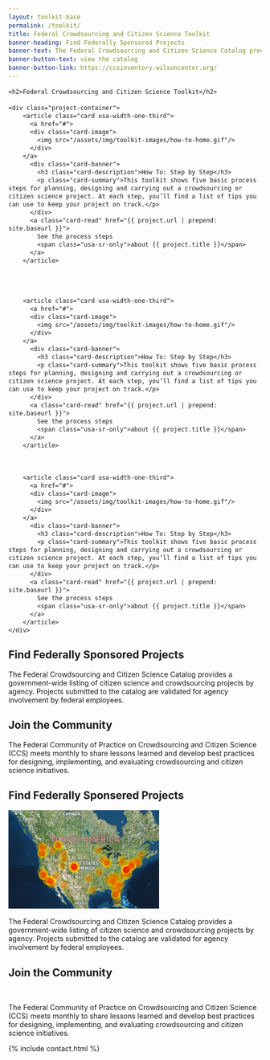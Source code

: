 ```yaml
---
layout: toolkit-base
permalink: /toolkit/
title: Federal Crowdsourcing and Citizen Science Toolkit
banner-heading: Find Federally Sponsored Projects
banner-text: The Federal Crowdsourcing and Citizen Science Catalog provides a government-wide listing of citizen science and crowdsourcing projects by agency. Projects submitted to the catalog are validated for agency involvement by federal employees.
banner-button-text: view the catalog
banner-button-link: https://ccsinventory.wilsoncenter.org/
---
```



<div class="usa-section usa-grid">

	<h2>Federal Crowdsourcing and Citizen Science Toolkit</h2>

	<div class="project-container">
	    <article class="card usa-width-one-third">
	      <a href="#">
	      <div class="card-image">
	      	<img src="/assets/img/toolkit-images/how-to-home.gif"/>
	      </div>
	    </a>
	      <div class="card-banner">
	        <h3 class="card-description">How To: Step by Step</h3>
	        <p class="card-summary">This toolkit shows five basic process steps for planning, designing and carrying out a crowdsourcing or citizen science project. At each step, you’ll find a list of tips you can use to keep your project on track.</p>
	      </div>
	      <a class="card-read" href="{{ project.url | prepend: site.baseurl }}">
	        See the process steps
	        <span class="usa-sr-only">about {{ project.title }}</span>
	      </a>
	    </article>




	    <article class="card usa-width-one-third">
	      <a href="#">
	      <div class="card-image">
	      	<img src="/assets/img/toolkit-images/how-to-home.gif"/>
	      </div>
	    </a>
	      <div class="card-banner">
	        <h3 class="card-description">How To: Step by Step</h3>
	        <p class="card-summary">This toolkit shows five basic process steps for planning, designing and carrying out a crowdsourcing or citizen science project. At each step, you’ll find a list of tips you can use to keep your project on track.</p>
	      </div>
	      <a class="card-read" href="{{ project.url | prepend: site.baseurl }}">
	        See the process steps
	        <span class="usa-sr-only">about {{ project.title }}</span>
	      </a>
	    </article>



	    <article class="card usa-width-one-third">
	      <a href="#">
	      <div class="card-image">
	      	<img src="/assets/img/toolkit-images/how-to-home.gif"/>
	      </div>
	    </a>
	      <div class="card-banner">
	        <h3 class="card-description">How To: Step by Step</h3>
	        <p class="card-summary">This toolkit shows five basic process steps for planning, designing and carrying out a crowdsourcing or citizen science project. At each step, you’ll find a list of tips you can use to keep your project on track.</p>
	      </div>
	      <a class="card-read" href="{{ project.url | prepend: site.baseurl }}">
	        See the process steps
	        <span class="usa-sr-only">about {{ project.title }}</span>
	      </a>
	    </article>
	</div>
</div>



<section class="usa-section usa-grid">
	<div class="banner tagline usa-width-one-half">
		<h2 class="page-heading usa-grid">Find Federally Sponsored Projects</h2>
  		<p>The Federal Crowdsourcing and Citizen Science Catalog provides a government-wide listing of citizen science and crowdsourcing projects by agency. Projects submitted to the catalog are validated for agency involvement by federal employees.</p>
    </div>
    <div class="usa-width-one-half">
		<h2 class="page-heading">Join the Community</h2>
  		<p>The Federal Community of Practice on Crowdsourcing and Citizen Science (CCS) meets monthly to share lessons learned and develop best practices for designing, implementing, and evaluating crowdsourcing and citizen science initiatives.</p>
    </div>
</section>

















<section class="usa-section banner tagline">
    <h2 class="page-heading usa-grid">Find Federally Sponsered Projects</h2>
    <div class="usa-grid  blog-section">
        <div class="usa-width-one-third blog-list-image"><img src="/assets/img/toolkit-images/catalog300x196.png" alt=""></div>
        <div class="usa-width-two-thirds">
      		<p>The Federal Crowdsourcing and Citizen Science Catalog provides a government-wide listing of citizen science and crowdsourcing projects by agency. Projects submitted to the catalog are validated for agency involvement by federal employees.</p>
    </div>
  </div>
</section>

<section class="usa-grid usa-section">
    <h2 class="page-heading">Join the Community</h2>
    <div class="usa-grid  blog-section">
        <div class="usa-width-one-third blog-list-image"><img src="" alt=""></div>
        <div class="usa-width-two-thirds">
      		<p>The Federal Community of Practice on Crowdsourcing and Citizen Science (CCS) meets monthly to share lessons learned and develop best practices for designing, implementing, and evaluating crowdsourcing and citizen science initiatives.</p>
    </div>
  </div>
</section>

{% include contact.html %}

